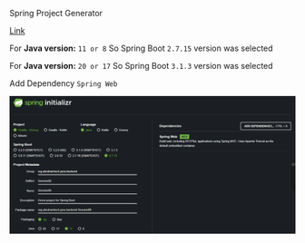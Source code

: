 Spring Project Generator

[Link](https://start.spring.io/)

For **Java version:** `11 or 8`
So Spring Boot `2.7.15` version was selected 

For **Java version:**  `20 or 17`
So Spring Boot `3.1.3` version was selected 

Add Dependency `Spring Web`

![Alt text](image.png)